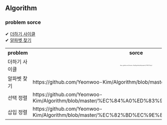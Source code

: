 ## Algorithm

### problem sorce

✔ [더하기 사이클](https://www.acmicpc.net/problem/1110) <br>
✔ [알파벳 찾기](https://www.acmicpc.net/problem/10809)


<table>
  <th>problem</th>
  <th>sorce</th>
  
  <tr>
    <td> 더하기 사이클 </td>
    <td align="center" style="font-size:3px;"> https://github.com/Yeonwoo-Kim/Algorithm/blob/master/17595719.py3 </td>
  </tr>
  
  <tr>
   <td> 알파벳 찾기 </td>
   <td> https://github.com/Yeonwoo-Kim/Algorithm/blob/master/18287191.py3 </td>
  </tr>
    <tr>
   <td> 선택 정렬</td>
   <td> https://github.com/Yeonwoo-Kim/Algorithm/blob/master/%EC%84%A0%ED%83%9D%EC%A0%95%EB%A0%AC.c </td>
  </tr>
    <tr>
   <td> 삽입 정렬 </td>
   <td> https://github.com/Yeonwoo-Kim/Algorithm/blob/master/%EC%82%BD%EC%9E%85%EC%A0%95%EB%A0%AC.c </td>
  </tr>
  
  
  
</table>
